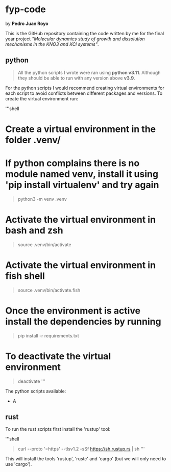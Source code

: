 # fyp-code

by **Pedro Juan Royo**

This is the GitHub repository containing the code written by me for the final year project *"Molecular dynamics study of growth and dissolution mechanisms in the KNO3 and KCl systems"*.

## python

> All the python scripts I wrote were ran using **python v3.11**. Although they should be able to run with any version above **v3.9**.

For the python scripts I would recommend creating virtual environments for each script to avoid conflicts between different packages and versions. To create the virtual environment run:

'''shell
# Create a virtual environment in the folder .venv/
# If python complains there is no module named venv, install it using 'pip install virtualenv' and try again
> python3 -m venv .venv

# Activate the virtual environment in bash and zsh
> source .venv/bin/activate
# Activate the virtual environment in fish shell
> source .venv/bin/activate.fish

# Once the environment is active install the dependencies by running
> pip install -r requirements.txt

# To deactivate the virtual environment
> deactivate
'''

The python scripts available:

- A

## rust

To run the rust scripts first install the 'rustup' tool:

'''shell
> curl --proto '=https' --tlsv1.2 -sSf https://sh.rustup.rs | sh
'''

This will install the tools 'rustup', 'rustc' and 'cargo' (but we will only need to use 'cargo').
